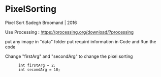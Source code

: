 # PixelSorting

Pixel Sort
Sadegh Broomand | 2016 

Use Processing :
https://processing.org/download/?processing

put any image in "data" folder
put requird information in Code and Run the code

Change "firstArg" and "secondArg" to change the pixel sorting


          int firstArg = 2;   
          int secondArg = 10;  
